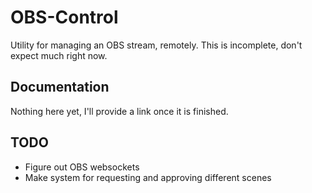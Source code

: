 # OBS-Control

Utility for managing an OBS stream, remotely. This is incomplete, don't expect much right now.

## Documentation
Nothing here yet, I'll provide a link once it is finished.

## TODO
 - Figure out OBS websockets
 - Make system for requesting and approving different scenes
